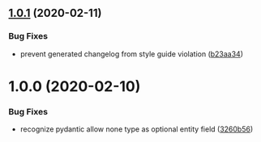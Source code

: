 ## [1.0.1](https://github.com/dry-python/mappers/compare/1.0.0...1.0.1) (2020-02-11)

### Bug Fixes

- prevent generated changelog from style guide violation ([b23aa34](https://github.com/dry-python/mappers/commit/b23aa34ad22c9b9cbb0a874bd4fd9a939049f34f))

# 1.0.0 (2020-02-10)

### Bug Fixes

- recognize pydantic allow none type as optional entity field ([3260b56](https://github.com/dry-python/mappers/commit/3260b5603e1f009de3cde6c0e3025f72624d078e))
